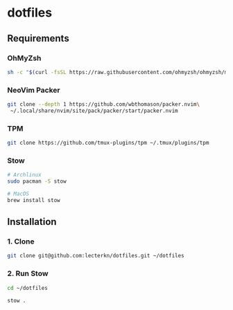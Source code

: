 # dotfiles

## Requirements

### OhMyZsh

```sh
sh -c "$(curl -fsSL https://raw.githubusercontent.com/ohmyzsh/ohmyzsh/master/tools/install.sh)"
```

### NeoVim Packer

```sh
git clone --depth 1 https://github.com/wbthomason/packer.nvim\
 ~/.local/share/nvim/site/pack/packer/start/packer.nvim
```

### TPM

```sh
git clone https://github.com/tmux-plugins/tpm ~/.tmux/plugins/tpm
```

### Stow

```sh
# Archlinux
sudo pacman -S stow

# MacOS
brew install stow
```

## Installation

### 1. Clone

```sh
git clone git@github.com:lecterkn/dotfiles.git ~/dotfiles
```

### 2. Run Stow

```sh
cd ~/dotfiles

stow .
```
